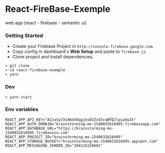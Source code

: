 # React-FireBase-Exemple
 web app (react - firebase - semantic ui) 

### Getting Started
- Create your Firebase Project in `http://console.firebase.google.com`.
- Copy config in dashboard's  **Web Setup** and paste to `firebase.js`.
- Clone project and install dependencies.
```
> git clone 
> cd react-firebase-exemple
> yarn
```

### Dev
```
> yarn start

```

### Env variables

```
REACT_APP_API_KEY="AIzaSyCXsAKGk8qgjbsB3Zc63cqWTQJlpLpUwIk"
REACT_APP_AUTH_DOMAIN="brainstorming-mo-1540032618495.firebaseapp.com"
REACT_APP_DATABASE_URL="https://brainstorming-mo-1540032618495.firebaseio.com"
REACT_APP_PROJECT_ID="brainstorming-mo-1540032618495"
REACT_APP_STORAGE_BUCKET="brainstorming-mo-1540032618495.appspot.com"
REACT_APP_MESSAGING_SENDER_ID="284116156601"

```
